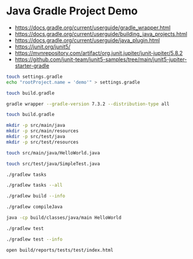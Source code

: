 # Java Gradle Project Demo

- <https://docs.gradle.org/current/userguide/gradle_wrapper.html>
- <https://docs.gradle.org/current/userguide/building_java_projects.html>
- <https://docs.gradle.org/current/userguide/java_plugin.html>
- <https://junit.org/junit5/>
- <https://mvnrepository.com/artifact/org.junit.jupiter/junit-jupiter/5.8.2>
- <https://github.com/junit-team/junit5-samples/tree/main/junit5-jupiter-starter-gradle>

```bash
touch settings.gradle
echo "rootProject.name = 'demo'" > settings.gradle

touch build.gradle

gradle wrapper --gradle-version 7.3.2 --distribution-type all

touch build.gradle

mkdir -p src/main/java
mkdir -p src/main/resources
mkdir -p src/test/java
mkdir -p src/test/resources

touch src/main/java/HelloWorld.java

touch src/test/java/SimpleTest.java
```

```bash
./gradlew tasks

./gradlew tasks --all
```

```bash
./gradlew build --info
```

```bash
./gradlew compileJava

java -cp build/classes/java/main HelloWorld
```

```bash
./gradlew test

./gradlew test --info
```

```bash
open build/reports/tests/test/index.html
```
